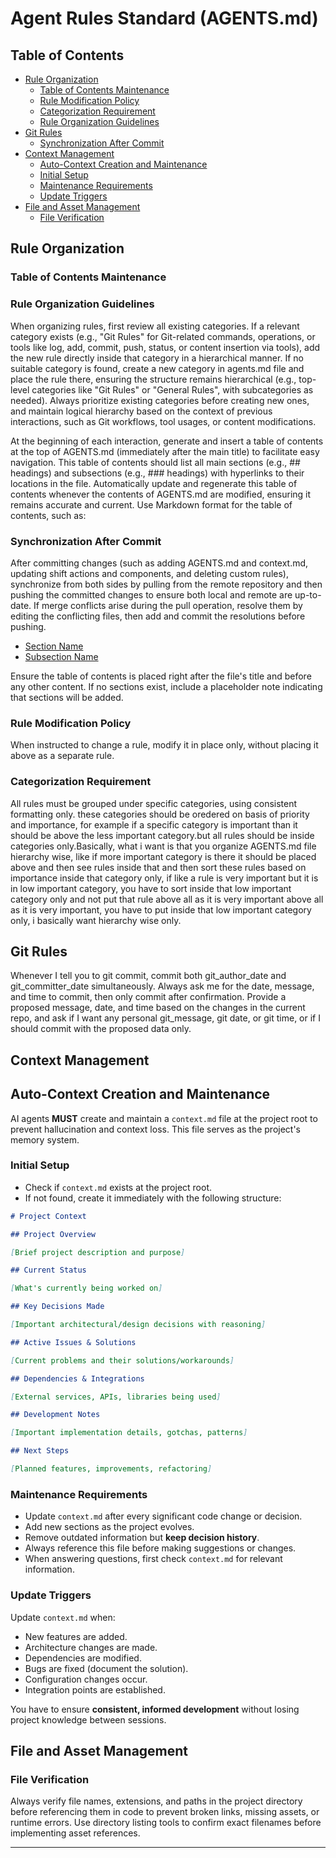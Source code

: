 # Agent Rules Standard (AGENTS.md)

## Table of Contents

- [Rule Organization](#rule-organization)
  - [Table of Contents Maintenance](#table-of-contents-maintenance)
  - [Rule Modification Policy](#rule-modification-policy)
  - [Categorization Requirement](#categorization-requirement)
  - [Rule Organization Guidelines](#rule-organization-guidelines)
- [Git Rules](#git-rules)
  - [Synchronization After Commit](#synchronization-after-commit)
- [Context Management](#context-management)
  - [Auto-Context Creation and Maintenance](#auto-context-creation-and-maintenance)
  - [Initial Setup](#initial-setup)
  - [Maintenance Requirements](#maintenance-requirements)
  - [Update Triggers](#update-triggers)
- [File and Asset Management](#file-and-asset-management)
  - [File Verification](#file-verification)

## Rule Organization

### Table of Contents Maintenance
### Rule Organization Guidelines

When organizing rules, first review all existing categories. If a relevant category exists (e.g., "Git Rules" for Git-related commands, operations, or tools like log, add, commit, push, status, or content insertion via tools), add the new rule directly inside that category in a hierarchical manner. If no suitable category is found, create a new category in agents.md file and place the rule there, ensuring the structure remains hierarchical (e.g., top-level categories like "Git Rules" or "General Rules", with subcategories as needed). Always prioritize existing categories before creating new ones, and maintain logical hierarchy based on the context of previous interactions, such as Git workflows, tool usages, or content modifications.

At the beginning of each interaction, generate and insert a table of contents at the top of AGENTS.md (immediately after the main title) to facilitate easy navigation. This table of contents should list all main sections (e.g., ## headings) and subsections (e.g., ### headings) with hyperlinks to their locations in the file. Automatically update and regenerate this table of contents whenever the contents of AGENTS.md are modified, ensuring it remains accurate and current. Use Markdown format for the table of contents, such as:

### Synchronization After Commit

After committing changes (such as adding AGENTS.md and context.md, updating shift actions and components, and deleting custom rules), synchronize from both sides by pulling from the remote repository and then pushing the committed changes to ensure both local and remote are up-to-date. If merge conflicts arise during the pull operation, resolve them by editing the conflicting files, then add and commit the resolutions before pushing.
- [Section Name](#section-name)
- [Subsection Name](#subsection-name)

Ensure the table of contents is placed right after the file's title and before any other content. If no sections exist, include a placeholder note indicating that sections will be added.

### Rule Modification Policy

When instructed to change a rule, modify it in place only, without placing it above as a separate rule.

### Categorization Requirement

All rules must be grouped under specific categories, using consistent formatting only. these categories should be oredered on basis of priority and importance, for example if a specific category is important than it should be above the less important category.but all rules should be inside categories only.Basically, what i want is that you organize AGENTS.md file hierarchy wise, like if more important category is there it should be placed above and then see rules inside that and then sort these rules based on importance inside that category only, if like a rule is very important but it is in low important category, you have to sort inside that low important category only and not put that rule above all as it is very important above all as it is very important, you have to put inside that low important category only, i basically want hierarchy wise only.

## Git Rules

Whenever I tell you to git commit, commit both git_author_date and git_committer_date simultaneously. Always ask me for the date, message, and time to commit, then only commit after confirmation. Provide a proposed message, date, and time based on the changes in the current repo, and ask if I want any personal git_message, git date, or git time, or if I should commit with the proposed data only.

## Context Management

## Auto-Context Creation and Maintenance

AI agents **MUST** create and maintain a `context.md` file at the project root to prevent hallucination and context loss. This file serves as the project's memory system.

### Initial Setup

- Check if `context.md` exists at the project root.
- If not found, create it immediately with the following structure:

```markdown
# Project Context

## Project Overview

[Brief project description and purpose]

## Current Status

[What's currently being worked on]

## Key Decisions Made

[Important architectural/design decisions with reasoning]

## Active Issues & Solutions

[Current problems and their solutions/workarounds]

## Dependencies & Integrations

[External services, APIs, libraries being used]

## Development Notes

[Important implementation details, gotchas, patterns]

## Next Steps

[Planned features, improvements, refactoring]
```

### Maintenance Requirements

- Update `context.md` after every significant code change or decision.
- Add new sections as the project evolves.
- Remove outdated information but **keep decision history**.
- Always reference this file before making suggestions or changes.
- When answering questions, first check `context.md` for relevant information.

### Update Triggers

Update `context.md` when:

- New features are added.
- Architecture changes are made.
- Dependencies are modified.
- Bugs are fixed (document the solution).
- Configuration changes occur.
- Integration points are established.

You have to ensure **consistent, informed development** without losing project knowledge between sessions.

## File and Asset Management

### File Verification

Always verify file names, extensions, and paths in the project directory before referencing them in code to prevent broken links, missing assets, or runtime errors. Use directory listing tools to confirm exact filenames before implementing asset references.

---
